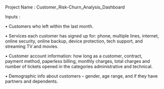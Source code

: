 Project Name : Customer_Risk-Churn_Analysis_Dashboard

Inputs : 


• Customers who left within the last month.

• Services each customer has signed up for: phone, multiple lines, internet, online security, online backup, device protection, tech
support, and streaming TV and movies.

• Customer account information: how long as a customer, contract, payment method, paperless billing, monthly charges, total charges
and number of tickets opened in the categories administrative and technical.

• Demographic info about customers – gender, age range, and if they have partners and dependents.
